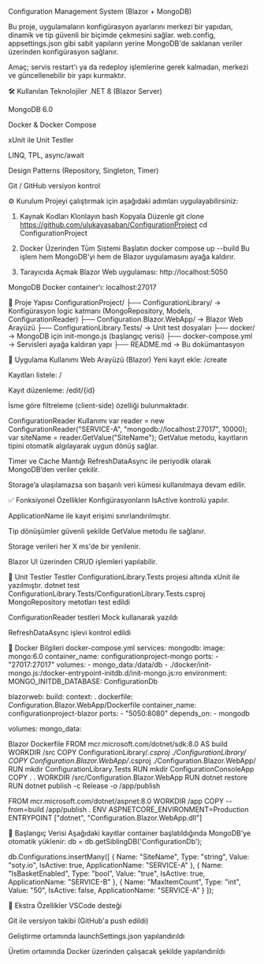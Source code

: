 Configuration Management System (Blazor + MongoDB)

Bu proje, uygulamaların konfigürasyon ayarlarını merkezi bir yapıdan, dinamik ve tip güvenli bir biçimde çekmesini sağlar. web.config, appsettings.json gibi sabit yapıların yerine MongoDB'de saklanan veriler üzerinden konfigürasyon sağlanır.

Amaç; servis restart'ı ya da redeploy işlemlerine gerek kalmadan, merkezi ve güncellenebilir bir yapı kurmaktır.


🛠️ Kullanılan Teknolojiler
.NET 8 (Blazor Server)

MongoDB 6.0

Docker & Docker Compose

xUnit ile Unit Testler

LINQ, TPL, async/await

Design Patterns (Repository, Singleton, Timer)

Git / GitHub versiyon kontrol


⚙️ Kurulum
Projeyi çalıştırmak için aşağıdaki adımları uygulayabilirsiniz:

1. Kaynak Kodları Klonlayın
bash
Kopyala
Düzenle
git clone https://github.com/ulukayasaban/ConfigurationProject
cd ConfigurationProject

2. Docker Üzerinden Tüm Sistemi Başlatın
docker compose up --build
Bu işlem hem MongoDB'yi hem de Blazor uygulamasını ayağa kaldırır.

3. Tarayıcıda Açmak
Blazor Web uygulaması:
http://localhost:5050

MongoDB Docker container’ı:
localhost:27017

🧩 Proje Yapısı
ConfigurationProject/
├── ConfigurationLibrary/          → Konfigürasyon logic katmanı (MongoRepository, Models, ConfigurationReader)
├── Configuration.Blazor.WebApp/   → Blazor Web Arayüzü
├── ConfigurationLibrary.Tests/    → Unit test dosyaları
├── docker/                        → MongoDB için init-mongo.js (başlangıç verisi)
├── docker-compose.yml            → Servisleri ayağa kaldıran yapı
├── README.md                     → Bu dokümantasyon

🔄 Uygulama Kullanımı
Web Arayüzü (Blazor)
Yeni kayıt ekle: /create

Kayıtları listele: /

Kayıt düzenleme: /edit/{id}

İsme göre filtreleme (client-side) özelliği bulunmaktadır.

ConfigurationReader Kullanımı
var reader = new ConfigurationReader("SERVICE-A", "mongodb://localhost:27017", 10000);
var siteName = reader.GetValue<string>("SiteName");
GetValue<T> metodu, kayıtların tipini otomatik algılayarak uygun dönüş sağlar.

Timer ve Cache Mantığı
RefreshDataAsync ile periyodik olarak MongoDB’den veriler çekilir.

Storage’a ulaşılamazsa son başarılı veri kümesi kullanılmaya devam edilir.

✅ Fonksiyonel Özellikler
Konfigürasyonların IsActive kontrolü yapılır.

ApplicationName ile kayıt erişimi sınırlandırılmıştır.

Tip dönüşümler güvenli şekilde GetValue<T> metodu ile sağlanır.

Storage verileri her X ms'de bir yenilenir.

Blazor UI üzerinden CRUD işlemleri yapılabilir.

🧪 Unit Testler
Testler ConfigurationLibrary.Tests projesi altında xUnit ile yazılmıştır.
dotnet test ConfigurationLibrary.Tests/ConfigurationLibrary.Tests.csproj
MongoRepository metotları test edildi

ConfigurationReader testleri Mock kullanarak yazıldı

RefreshDataAsync işlevi kontrol edildi

🐳 Docker Bilgileri
docker-compose.yml
services:
  mongodb:
    image: mongo:6.0
    container_name: configurationproject-mongo
    ports:
      - "27017:27017"
    volumes:
      - mongo_data:/data/db
      - ./docker/init-mongo.js:/docker-entrypoint-initdb.d/init-mongo.js:ro
    environment:
      MONGO_INITDB_DATABASE: ConfigurationDb

  blazorweb:
    build:
      context: .
      dockerfile: Configuration.Blazor.WebApp/Dockerfile
    container_name: configurationproject-blazor
    ports:
      - "5050:8080"
    depends_on:
      - mongodb

volumes:
  mongo_data:


Blazor Dockerfile
FROM mcr.microsoft.com/dotnet/sdk:8.0 AS build
WORKDIR /src
COPY ConfigurationLibrary/*.csproj ./ConfigurationLibrary/
COPY Configuration.Blazor.WebApp/*.csproj ./Configuration.Blazor.WebApp/
RUN mkdir ConfigurationLibrary.Tests
RUN mkdir ConfigurationConsoleApp
COPY . .
WORKDIR /src/Configuration.Blazor.WebApp
RUN dotnet restore
RUN dotnet publish -c Release -o /app/publish

FROM mcr.microsoft.com/dotnet/aspnet:8.0
WORKDIR /app
COPY --from=build /app/publish .
ENV ASPNETCORE_ENVIRONMENT=Production
ENTRYPOINT ["dotnet", "Configuration.Blazor.WebApp.dll"]

🧩 Başlangıç Verisi
Aşağıdaki kayıtlar container başlatıldığında MongoDB’ye otomatik yüklenir:
db = db.getSiblingDB('ConfigurationDb');

db.Configurations.insertMany([
  {
    Name: "SiteName",
    Type: "string",
    Value: "soty.io",
    IsActive: true,
    ApplicationName: "SERVICE-A"
  },
  {
    Name: "IsBasketEnabled",
    Type: "bool",
    Value: "true",
    IsActive: true,
    ApplicationName: "SERVICE-B"
  },
  {
    Name: "MaxItemCount",
    Type: "int",
    Value: "50",
    IsActive: false,
    ApplicationName: "SERVICE-A"
  }
]);


📌 Ekstra Özellikler
VSCode desteği

Git ile versiyon takibi (GitHub'a push edildi)

Geliştirme ortamında launchSettings.json yapılandırıldı

Üretim ortamında Docker üzerinden çalışacak şekilde yapılandırıldı